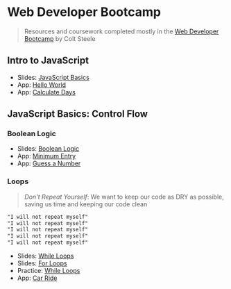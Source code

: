 # Web Developer Bootcamp

> Resources and coursework completed mostly in the [Web Developer Bootcamp](https://www.udemy.com/the-web-developer-bootcamp/) by Colt Steele

## Intro to JavaScript

- Slides: [JavaScript Basics](http://webdev.slides.com/coltsteele/javascript-basics-57/fullscreen)
- App: [Hello World](src/projects/01-hello-world/hello-world.html)
- App: [Calculate Days](src/projects/02-calculate-days/calculate-days.html)

## JavaScript Basics: Control Flow

### Boolean Logic

- Slides: [Boolean Logic](http://webdev.slides.com/coltsteele/deck-4-47/fullscreen)
- App: [Minimum Entry](src/projects/03-minimum-entry/minimum-entry.html)
- App: [Guess a Number](src/projects/04-guess-number/guess-number.html)

### Loops

> <em>Don't Repeat Yourself</em>: We want to keep our code as DRY as possible, saving us time and keeping our code clean

```markdown
"I will not repeat myself"
"I will not repeat myself"
"I will not repeat myself"
"I will not repeat myself"
"I will not repeat myself"
```

- Slides: [While Loops](http://webdev.slides.com/coltsteele/loops-58/fullscreen)
- Slides: [For Loops](http://webdev.slides.com/coltsteele/loops-18-59/fullscreen)
- Practice: [While Loops](src/projects/05-while-loops/while-loops.html)
- App: [Car Ride](src/projects/06-car-ride/car-ride.html)
